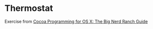 # Thermostat

Exercise from [Cocoa Programming for OS X: The Big Nerd Ranch Guide](https://www.bignerdranch.com/books/cocoa-programming/)

